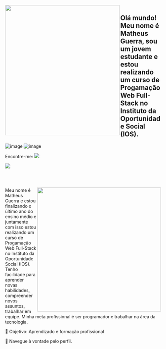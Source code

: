 <img src="https://github.com/matheusbtguerra/matheusbtguerra/assets/146946503/1007d9fb-61df-4c0f-a33a-286df785da26" width="370px" height="420px" align="left">

## Olá mundo! Meu nome é Matheus Guerra, sou um jovem estudante e estou realizando um curso de Progamação Web Full-Stack no Instituto da Oportunidade Social (IOS).

![image](https://github.com/matheusbtguerra/matheusbtguerra/assets/146946503/77fe2660-83f7-4d70-97fc-9f08338249cd) ![image](https://github.com/matheusbtguerra/matheusbtguerra/assets/146946503/db88366c-f9cc-4535-a800-43402f7618d2)

Encontre-me: <a href="www.instagram.com/matheusbtguerra"> 
<img src="https://github-production-user-asset-6210df.s3.amazonaws.com/146946503/279700376-cc78fe83-b1bd-40c1-b237-50517d60cdbe.png"> </img> 
</a>

<div align="left">
  
<a href="https://github.com/MarquinCss/github-readme-stats"><img align="center" src="https://github-readme-stats.vercel.app/api/top-langs/?username=matheusbtguerra&layout=compact&theme=dark&hide_border=true" /></a> 





</img>

</div>

<br> <br>

<img src="https://raw.githubusercontent.com/MicaelliMedeiros/micaellimedeiros/master/image/computer-illustration.png" min-width="400px" max-width="400px" width="400px" align="right">

<p align="left"> 
  Meu nome é Matheus Guerra e estou finalizando o último ano do ensino médio e juntamente com isso estou realizando um curso de Progamação Web Full-Stack no Instituto da Oportunidade Social (IOS). Tenho facilidade para aprender novas habilidades, compreender novos assuntos, trabalhar em equipe. Minha meta profissional é ser programador e trabalhar na área da tecnologia.
</p>

<p align="left">
 
  🦄 Objetivo: Aprendizado e formação profissional
</p>


<p align="left">
  💌 Navegue à vontade pelo perfil.
</p>


</img>
